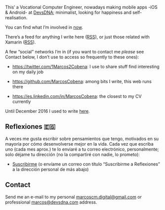 This’ a Vocational Computer Engineer, nowadays making mobile apps -iOS &
Android- at [DevsDNA](http://devsdna.com); minimalist, looking for happiness and
self-realisation.

You can find what I’m involved in [now](#/now).

There’s a feed for anything I write here ([RSS](feed.xml)), or just those
related with Xamarin ([RSS](feed-xamarin.xml)).

A few “social” networks I’m in (if you want to contact me *please* see Contact
below, I don’t use to access so frequently to these ones):

-   <https://twitter.com/1Marcos2Cobena>: I use to share stuff find interesting
    on my daily job

-   <https://github.com/MarcosCobena>: among bits I write, this web runs there

-   <https://es.linkedin.com/in/MarcosCobena>: the closest to my CV currently

Until December 2016 I used to write [here](http://marcoscobena.wordpress.com).

Reflexiones 🇪🇸
----------------

A veces me gusta escribir sobre pensamientos que tengo, motivados en su mayoría
por cómo desenvolverse mejor en la vida. Cada vez que escriba uno (cada mes
aprox.) te lo enviaré a tu correo electrónico, personalmente; solo déjame tu
dirección (no la compartiré con nadie, lo prometo):

-   [Suscribirme](mailto:marcoscm.digital@gmail.com?subject=Suscribirme+a+Reflexiones)
    (o envíame un correo con título “Suscribirme a Reflexiones” a la dirección
    personal de más abajo)

Contact
-------

Send me an e-mail to my personal <marcoscm.digital@gmail.com> or professional
<marcos@devsdna.com> address.
